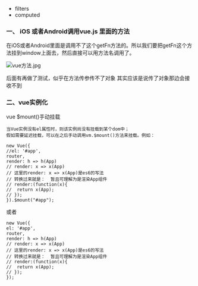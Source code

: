 - filters
- computed

### 一、 iOS 或者Android调用vue.js 里面的方法

在iOS或者Android里面是调用不了这个getFn方法的。所以我们要把getFn这个方法挂到window上面去，然后直接可以用方法名调用了。

![vue方法.jpg](https://upload-images.jianshu.io/upload_images/1817117-acda96395ab2b75a.jpg?imageMogr2/auto-orient/strip%7CimageView2/2/w/1240)

后面有再做了测试，似乎在方法传参传不了对象
其实应该是说传了对象那边会接收不到


### 二、vue实例化
vue $mount()手动挂载
```
当Vue实例没有el属性时，则该实例尚没有挂载到某个dom中；
假如需要延迟挂载，可以在之后手动调用vm.$mount()方法来挂载。例如：

new Vue({
//el: '#app',
router,
render: h => h(App)
// render: x => x(App)
// 这里的render: x => x(App)是es6的写法
// 转换过来就是：  暂且可理解为是渲染App组件
// render:(function(x){
//  return x(App);
// });
}).$mount("#app");
```
或者
```
new Vue({
el: '#app',
router,
render: h => h(App)
// render: x => x(App)
// 这里的render: x => x(App)是es6的写法
// 转换过来就是：  暂且可理解为是渲染App组件
// render:(function(x){
//  return x(App);
// });
});
```